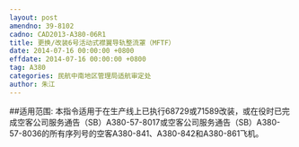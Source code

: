 ```yaml
---
layout: post
amendno: 39-8102
cadno: CAD2013-A380-06R1
title: 更换/改装6号活动式襟翼导轨整流罩（MFTF）
date: 2014-07-16 00:00:00 +0800
effdate: 2014-07-16 00:00:00 +0800
tag: A380
categories: 民航中南地区管理局适航审定处
author: 朱江
---
```


##适用范围:
本指令适用于在生产线上已执行68729或71589改装，或在役时已完成空客公司服务通告（SB）A380-57-8017或空客公司服务通告（SB）A380-57-8036的所有序列号的空客A380-841、A380-842和A380-861飞机。

